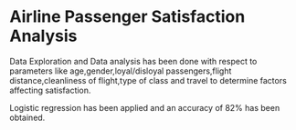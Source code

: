# Airline Passenger Satisfaction Analysis

Data Exploration and Data analysis has been done with respect 
to parameters like age,gender,loyal/disloyal passengers,flight 
distance,cleanliness of flight,type of class and travel to 
determine factors affecting satisfaction.

Logistic regression has been applied and an accuracy of 82% has
been obtained.
